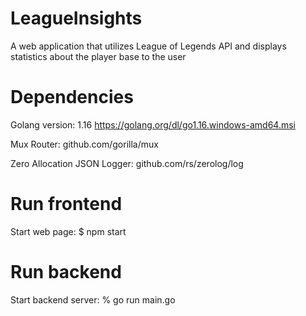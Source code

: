 # LeagueInsights

A web application that utilizes League of Legends API and displays statistics about the player base to the user

# Dependencies
Golang version: 1.16 
https://golang.org/dl/go1.16.windows-amd64.msi

Mux Router: 
github.com/gorilla/mux

Zero Allocation JSON Logger:
github.com/rs/zerolog/log

# Run frontend
Start web page: $ npm start


# Run backend

Start backend server: % go run main.go 